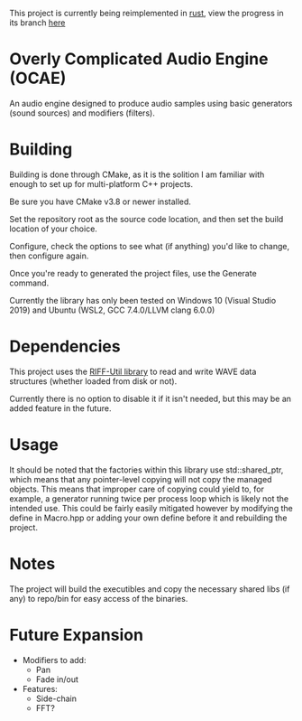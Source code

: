 This project is currently being reimplemented in [rust](https://rust-lang.org), view the progress in its branch [here](../../tree/8-move-to-rust)

# Overly Complicated Audio Engine (OCAE)

An audio engine designed to produce audio samples using basic generators (sound sources) and modifiers (filters).

# Building

Building is done through CMake, as it is the solition I am familiar with enough to set up for multi-platform C++ projects.

Be sure you have CMake v3.8 or newer installed.

Set the repository root as the source code location, and then set the build
location of your choice.

Configure, check the options to see what (if anything) you'd like to change, then configure again.

Once you're ready to generated the project files, use the Generate command.

Currently the library has only been tested on Windows 10 (Visual Studio 2019) and Ubuntu (WSL2, GCC 7.4.0/LLVM clang 6.0.0)

# Dependencies

This project uses the [RIFF-Util library](https://gitlab.com/ChylerDev/RIFF-Util) to read and write WAVE data structures (whether loaded from disk or not).

Currently there is no option to disable it if it isn't needed, but this may be an added feature in the future.

# Usage

It should be noted that the factories within this library use std::shared_ptr, which means that any pointer-level copying will not copy the managed objects. This means that improper care of copying could yield to, for example, a generator running twice per process loop which is likely not the intended use. This could be fairly easily mitigated however by modifying the define in Macro.hpp or adding your own define before it and rebuilding the project.

# Notes

The project will build the executibles and copy the necessary shared libs (if any) to repo/bin for easy access of the binaries.

# Future Expansion

* Modifiers to add:
	* Pan
	* Fade in/out
* Features:
	* Side-chain
	* FFT?
